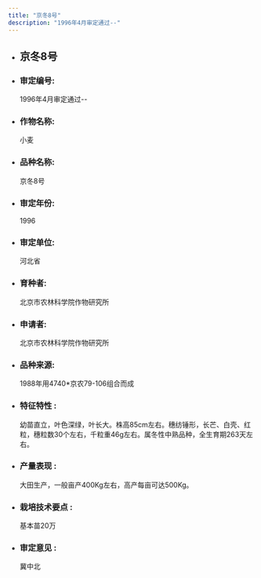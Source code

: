 ```yaml
---
title: "京冬8号"
description: "1996年4月审定通过--"
---
```

* ## 京冬8号
* ###  审定编号:  
   1996年4月审定通过--

*  ### 作物名称:  
   小麦

*   ###  品种名称: 
    京冬8号

*   ### 审定年份: 
    1996

*   ### 审定单位:  
    河北省

*   ### 育种者:  
    北京市农林科学院作物研究所

*   ### 申请者:  
    北京市农林科学院作物研究所

*   ### 品种来源:  
    1988年用4740*京农79-106组合而成

*   ### 特征特性 : 
    幼苗直立，叶色深绿，叶长大。株高85cm左右。穗纺锤形，长芒、白壳、红粒，穗粒数30个左右，千粒重46g左右。属冬性中熟品种，全生育期263天左右。

*   ### 产量表现 : 
    大田生产，一般亩产400Kg左右，高产每亩可达500Kg。

*   ### 栽培技术要点 : 
    基本苗20万

*   ### 审定意见 : 
    冀中北
